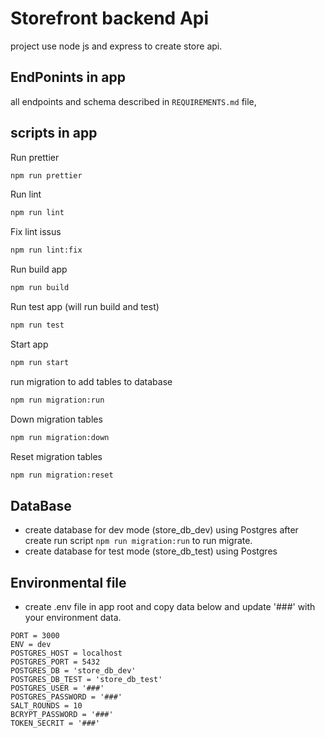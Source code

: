 # Storefront backend Api

project use node js and express to create store api.

## EndPonints in app

all endpoints and schema described in  `REQUIREMENTS.md` file, 

## scripts in app
Run prettier

```bash
npm run prettier
```
Run lint

```bash
npm run lint
```

Fix lint issus

```bash
npm run lint:fix
```

Run build app

```bash
npm run build
```

Run test app (will run build and test)

```bash
npm run test
```

Start app

```bash
npm run start
```
run migration to add tables to database
```bash
npm run migration:run
```

Down migration tables 
```bash
npm run migration:down
```
Reset migration tables 
```bash
npm run migration:reset
```
## DataBase
- create database for dev mode (store_db_dev) using Postgres after create run script `npm run migration:run`  to run migrate.
- create database for test mode (store_db_test) using Postgres

## Environmental file
- create .env file  in app root and copy data below   and update '###' with your environment data.
```
PORT = 3000
ENV = dev
POSTGRES_HOST = localhost
POSTGRES_PORT = 5432
POSTGRES_DB = 'store_db_dev'
POSTGRES_DB_TEST = 'store_db_test'
POSTGRES_USER = '###'
POSTGRES_PASSWORD = '###'
SALT_ROUNDS = 10
BCRYPT_PASSWORD = '###'
TOKEN_SECRIT = '###'
```

